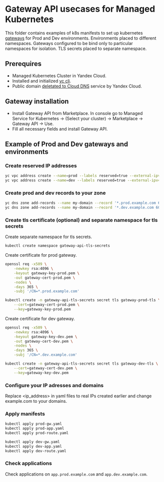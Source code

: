 # Gateway API usecases for Managed Kubernetes

This folder contains examples of k8s manifests to set up kubernetes [gateways](https://gateway-api.sigs.k8s.io/) for Prod and Dev environments. Environments placed to different namespaces. Gateways configured to be bind only to particular namespaces for isolation. TLS secrets placed to separate namespace.

## Prerequires

- Managed Kubernetes Cluster in Yandex Cloud.
- Installed and initialized [yc cli](https://cloud.yandex.com/en-ru/docs/cli/operations/install-cli).
- Public domain [deletated to Cloud DNS](https://cloud.yandex.com/en-ru/docs/dns/concepts/dns-zone#public-zones) service by Yandex Cloud.

## Gateway installation

- Install Gateway API from Marketplace. In console go to Managed Service for Kubernetes -> (Select your cluster) -> Marketplace -> Gateway API -> Use.
- Fill all necessary fields and install Gateway API.

## Example of Prod and Dev gateways and environments

### Create reserved IP addresses

```bash
yc vpc address create --name=prod --labels reserved=true --external-ipv4 zone=ru-central1-b # change to zone of your cluster
yc vpc address create --name=dev --labels reserved=true --external-ipv4 zone=ru-central1-b # change to zone of your cluster
```

### Create prod and dev records to your zone

```bash
yc dns zone add-records --name my-domain --record '*.prod.example.com 60 A  <ip_address>'
yc dns zone add-records --name my-domain --record '*.dev.example.com 60 A  <ip_address>'
```

### Create tls certificate (optional) and separate namespace for tls secrets

Create separate namespace for tls secrets.

```bash
kubectl create namespace gateway-api-tls-secrets
```

Create certificate for prod gateway.

```bash
openssl req -x509 \
    -newkey rsa:4096 \
    -keyout gateway-key-prod.pem \
    -out gateway-cert-prod.pem \
    -nodes \
    -days 365 \
    -subj '/CN=*.prod.example.com'

kubectl create -n gateway-api-tls-secrets secret tls gateway-prod-tls \
    --cert=gateway-cert-prod.pem \
    --key=gateway-key-prod.pem
```

Create certificate for dev gateway.

```bash
openssl req -x509 \
    -newkey rsa:4096 \
    -keyout gateway-key-dev.pem \
    -out gateway-cert-dev.pem \
    -nodes \
    -days 365 \
    -subj '/CN=*.dev.example.com'

kubectl create -n gateway-api-tls-secrets secret tls gateway-dev-tls \
    --cert=gateway-cert-dev.pem \
    --key=gateway-key-dev.pem
```

### Configure your IP adresses and domains

Replace <ip_address> in yaml files to real IPs created earlier and change example.com to your domains.

### Apply manifests

```bash
kubectl apply prod-gw.yaml
kubectl apply prod-app.yaml
kubectl apply prod-route.yaml

kubectl apply dev-gw.yaml
kubectl apply dev-app.yaml
kubectl apply dev-route.yaml
```

### Check applications

Check applications on `app.prod.example.com` and `app.dev.example.com`.
